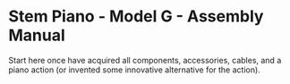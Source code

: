 # Stem Piano - Model G - Assembly Manual

Start here once have acquired all components, accessories, cables, and a piano action (or invented some innovative alternative for the action).